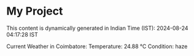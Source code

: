 # My Project

This content is dynamically generated in Indian Time (IST): 2024-08-24 04:17:28 IST


Current Weather in Coimbatore:
Temperature: 24.88 °C
Condition: haze
